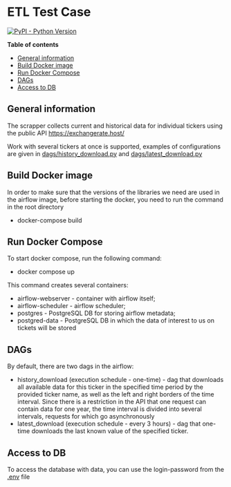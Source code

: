 # ETL Test Case

[![PyPI - Python Version](https://img.shields.io/pypi/pyversions/apache-airflow.svg)](https://pypi.org/project/apache-airflow/)

**Table of contents**

- [General information](#general-information)
- [Build Docker image](#build-docker-image)
- [Run Docker Compose](#run-docker-compose)
- [DAGs](#dags)
- [Access to DB](#access-to-db)

<!-- END doctoc generated TOC please keep comment here to allow auto update -->

## General information
The scrapper collects current and historical data for individual tickers using the public API https://exchangerate.host/

Work with several tickers at once is supported, examples of configurations are given in [dags/history_download.py](https://github.com/arwshkin/etl_test_case_btc/blob/main/dags/history_download.py#L20) and [dags/latest_download.py](https://github.com/arwshkin/etl_test_case_btc/blob/main/dags/latest_download.py#L19)

## Build Docker image

In order to make sure that the versions of the libraries we need are used in the airflow image, before starting the docker, you need to run the command in the root directory

- docker-compose build

## Run Docker Compose

To start docker compose, run the following command:

- docker compose up

This command creates several containers:
- airflow-webserver - container with airflow itself;
- airflow-scheduler - airflow scheduler;
- postgres - PostgreSQL DB for storing airflow metadata;
- postgred-data - PostgreSQL DB in which the data of interest to us on tickets will be stored

## DAGs

By default, there are two dags in the airflow:
- history_download (execution schedule - one-time) - dag that downloads all available data for this ticker in the specified time period by the provided ticker name, as well as the left and right borders of the time interval. Since there is a restriction in the API that one request can contain data for one year, the time interval is divided into several intervals, requests for which go asynchronously
- latest_download (execution schedule - every 3 hours) - dag that one-time downloads the last known value of the specified ticker.

## Access to DB

To access the database with data, you can use the login-password from the [.env](https://github.com/arwshkin/etl_test_case_btc/blob/main/.env#L24) file